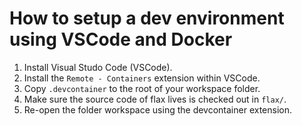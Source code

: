 # How to setup a dev environment using VSCode and Docker

1. Install Visual Studo Code (VSCode).
2. Install the `Remote - Containers` extension within VSCode.
3. Copy `.devcontainer` to the root of your workspace folder.
4. Make sure the source code of flax lives is checked out in `flax/`.
5. Re-open the folder workspace using the devcontainer extension.
